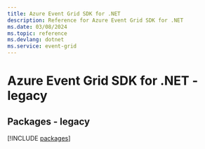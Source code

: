 ```yaml
---
title: Azure Event Grid SDK for .NET
description: Reference for Azure Event Grid SDK for .NET
ms.date: 03/08/2024
ms.topic: reference
ms.devlang: dotnet
ms.service: event-grid
---
```

# Azure Event Grid SDK for .NET - legacy
## Packages - legacy
[!INCLUDE [packages](event-grid-index.md)]